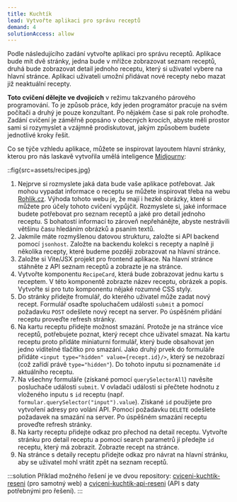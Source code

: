 ```yaml
---
title: Kuchtík
lead: Vytvořte aplikaci pro správu receptů
demand: 4
solutionAccess: allow
---
```


Podle následujícího zadání vytvořte aplikaci pro správu receptů. Aplikace bude mít dvě stránky, jedna bude v mřížce zobrazovat seznam receptů, druhá bude zobrazovat detail jednoho receptu, který si uživatel vybere na hlavní stránce. Aplikaci uživateli umožní přidávat nové recepty nebo mazat již neaktuální recepty.

**Toto cvičení dělejte ve dvojicích** v režimu takzvaného párového programování. To je způsob práce, kdy jeden programátor pracuje na svém počítači a druhý je pouze konzultant. Po nějakém čase si pak role prohoďte. Zadání cvičení je záměřně popsáno v obecných krocích, abyste měli prostor sami si rozymyslet a vzájmně prodiskutovat, jakým způsobem budete jednotlivé kroky řešit.

Co se týče vzhledu aplikace, můžete se inspirovat layoutem hlavní stránky, kterou pro nás laskavě vytvořila umělá inteligence [Midjourny](https://www.midjourney.com/):

::fig{src=assets/recipes.jpg}

1.  Nejprve si rozmyslete jaká data bude vaše aplikace potřebovat. Jak mohou vypadat informace o receptu se můžete inspirovat třeba na webu [Rohlik.cz](https://www.rohlik.cz/chef). Výhoda tohoto webu je, že mají i hezké obrázky, které si můžete pro účely tohoto cvičení vypůjčit. Rozmyslete si, jaké informace budete potřebovat pro seznam receptů a jaké pro detail jednoho receptu. S bohatostí informací to zároveň nepřehánějte, abyste nestrávili většinu času hledáním obrázků a psaním textů.
1.  Jakmile máte rozmyšlenou datovou strukturu, založte si API backend pomocí `jsonhost`. Založte na backendu kolekci s recepty a naplně ji několika recepty, které budeme později zobrazovat na hlavní stránce.
1.  Založte si Vite/JSX projekt pro frontend aplikace. Na hlavní stránce stáhněte z API seznam receptů a zobrazte je na stránce.
1.  Vytvořte komponentu `RecipeCard`, která bude zobrazovat jednu kartu s receptem. V této komponentě zobrazte název receptu, obrázek a popis. Vytvořte si pro tuto komponentu nějaké rozumné CSS styly.
1.  Do stránky přidejte fromulář, do kterého uživatel může zadat nový recept. Formulář osaďte spoluchačem události `submit` a pomocí požadavku `POST` odešlete nový recept na server. Po úspěšném přidání receptu proveďte refresh stránky.
1.  Na kartu receptu přidejte možnost smazání. Protože je na stránce více receptů, potřebujete poznat, který recept chce uživatel smazat. Na kartu receptu proto přidáte miniaturní formulář, který bude obsahovat jen jedno viditelné tlačítko pro smazání. Jako druhý prvek do formuláře přidáte `<input type="hidden" value={recept.id}/>`, který se nezobrazí (což zařídí právě `type="hidden"`). Do tohoto inputu si poznamenáte `id` aktuálního receptu.
1.  Na všechny formuláře (získané pomocí `querySelectorAll`) navěsíte posluchače události `submit`. V ovladači události si přečtete hodnotu z vloženého inputu s `id` receptu (např. `formular.querySelector("input").value`). Získané `id` použijete pro vytvoření adresy pro volání API. Pomocí požadavku `DELETE` odešlete požadavek na smazání na server. Po úspěšném smazání receptu proveďte refresh stránky.
1.  Na karty receptu přidejte odkaz pro přechod na detail receptu. Vytvořte stránku pro detail receptu a pomocí search parametrů jí předejte `id` receptu, který má zobrazit. Zobrazte recept na stránce.
1.  Na stránce s detaily receptu přidejte odkaz pro návrat na hlavní stránku, aby se uživatel mohl vrátit zpět na seznam receptů.

:::solution
Příklad možného řešení je ve dvou repository: [cviceni-kuchtik-reseni](https://github.com/Czechitas-podklady-WEB/cviceni-kuchtik-reseni) (pro samotný web) a [cviceni-kuchtik-api-reseni](https://github.com/Czechitas-podklady-WEB/cviceni-kuchtik-api-reseni) (API s daty potřebnými pro řešení).
:::

